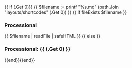 {{ if (.Get 0)}}
{{ $filename := printf "%s.md" (path.Join "layouts/shortcodes" (.Get 0)) }}
{{ if fileExists $filename }}
### Processional
{{ $filename | readFile | safeHTML }}
{{ else }}
### Processional: {{ (.Get 0) }}
{{end}}{{end}}
